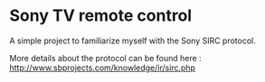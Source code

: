 # Sony TV remote control

A simple project to familiarize myself with the Sony SIRC protocol.

More details about the protocol can be found here : http://www.sbprojects.com/knowledge/ir/sirc.php
